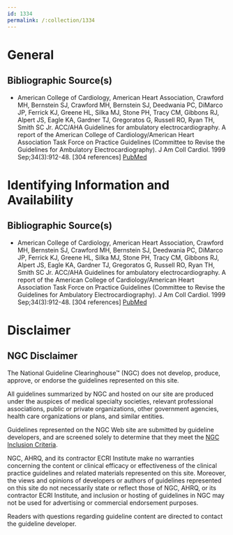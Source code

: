 ```yaml
---
id: 1334
permalink: /:collection/1334
---
```


# General

## Bibliographic Source(s)

- American College of Cardiology, American Heart Association, Crawford MH, Bernstein SJ, Crawford MH, Bernstein SJ, Deedwania PC, DiMarco JP, Ferrick KJ, Greene HL, Silka MJ, Stone PH, Tracy CM, Gibbons RJ, Alpert JS, Eagle KA, Gardner TJ, Gregoratos G, Russell RO, Ryan TH, Smith SC Jr. ACC/AHA Guidelines for ambulatory electrocardiography. A report of the American College of Cardiology/American Heart Association Task Force on Practice Guidelines (Committee to Revise the Guidelines for Ambulatory Electrocardiography). J Am Coll Cardiol. 1999 Sep;34(3):912-48. [304 references] [ PubMed ](http://www.ncbi.nlm.nih.gov/entrez/query.fcgi?cmd=Retrieve&db=pubmed&dopt=Abstract&list_uids=10483977)

# Identifying Information and Availability

## Bibliographic Source(s)

- American College of Cardiology, American Heart Association, Crawford MH, Bernstein SJ, Crawford MH, Bernstein SJ, Deedwania PC, DiMarco JP, Ferrick KJ, Greene HL, Silka MJ, Stone PH, Tracy CM, Gibbons RJ, Alpert JS, Eagle KA, Gardner TJ, Gregoratos G, Russell RO, Ryan TH, Smith SC Jr. ACC/AHA Guidelines for ambulatory electrocardiography. A report of the American College of Cardiology/American Heart Association Task Force on Practice Guidelines (Committee to Revise the Guidelines for Ambulatory Electrocardiography). J Am Coll Cardiol. 1999 Sep;34(3):912-48. [304 references] [ PubMed ](http://www.ncbi.nlm.nih.gov/entrez/query.fcgi?cmd=Retrieve&db=pubmed&dopt=Abstract&list_uids=10483977)

# Disclaimer

## NGC Disclaimer

The National Guideline Clearinghouse™ (NGC) does not develop, produce, approve, or endorse the guidelines represented on this site.

All guidelines summarized by NGC and hosted on our site are produced under the auspices of medical specialty societies, relevant professional associations, public or private organizations, other government agencies, health care organizations or plans, and similar entities.

Guidelines represented on the NGC Web site are submitted by guideline developers, and are screened solely to determine that they meet the [NGC Inclusion Criteria](/help-and-about/summaries/inclusion-criteria).

NGC, AHRQ, and its contractor ECRI Institute make no warranties concerning the content or clinical efficacy or effectiveness of the clinical practice guidelines and related materials represented on this site. Moreover, the views and opinions of developers or authors of guidelines represented on this site do not necessarily state or reflect those of NGC, AHRQ, or its contractor ECRI Institute, and inclusion or hosting of guidelines in NGC may not be used for advertising or commercial endorsement purposes.

Readers with questions regarding guideline content are directed to contact the guideline developer.

